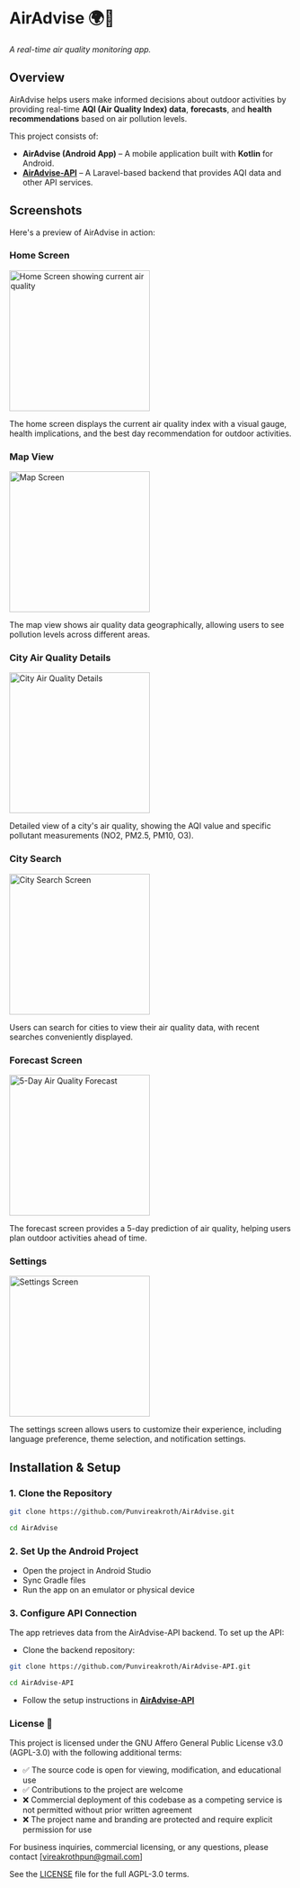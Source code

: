 # AirAdvise 🌍💨  
*A real-time air quality monitoring app.*  

## Overview  
AirAdvise helps users make informed decisions about outdoor activities by providing real-time **AQI (Air Quality Index) data**, **forecasts**, and **health recommendations** based on air pollution levels.  

This project consists of:  
- **AirAdvise (Android App)** – A mobile application built with **Kotlin** for Android.  
- **[AirAdvise-API](https://github.com/Punvireakroth/AirAdvise-API)** – A Laravel-based backend that provides AQI data and other API services.  

## Screenshots

Here's a preview of AirAdvise in action:

### Home Screen
<img src="screenshots/home_screen.png" width="250" alt="Home Screen showing current air quality">

The home screen displays the current air quality index with a visual gauge, health implications, and the best day recommendation for outdoor activities.

### Map View
<img src="screenshots/Map_screen.png" width="250" alt="Map Screen">

The map view shows air quality data geographically, allowing users to see pollution levels across different areas.

### City Air Quality Details
<img src="screenshots/Map_Details_Screen.png" width="250" alt="City Air Quality Details">

Detailed view of a city's air quality, showing the AQI value and specific pollutant measurements (NO2, PM2.5, PM10, O3).

### City Search
<img src="screenshots/Map_Search_Screen.png" width="250" alt="City Search Screen">

Users can search for cities to view their air quality data, with recent searches conveniently displayed.

### Forecast Screen
<img src="screenshots/forecast_screen.png" width="250" alt="5-Day Air Quality Forecast">

The forecast screen provides a 5-day prediction of air quality, helping users plan outdoor activities ahead of time.

### Settings
<img src="screenshots/Preference_Screen.png" width="250" alt="Settings Screen">

The settings screen allows users to customize their experience, including language preference, theme selection, and notification settings.

## Installation & Setup  
### 1. Clone the Repository  

```bash
git clone https://github.com/Punvireakroth/AirAdvise.git

cd AirAdvise
```

### 2. Set Up the Android Project

- Open the project in Android Studio
- Sync Gradle files
- Run the app on an emulator or physical device

### 3. Configure API Connection

The app retrieves data from the AirAdvise-API backend. To set up the API:
- Clone the backend repository:

```bash
git clone https://github.com/Punvireakroth/AirAdvise-API.git

cd AirAdvise-API
```

- Follow the setup instructions in **[AirAdvise-API](https://github.com/Punvireakroth/AirAdvise-API)** 


### License 📜

<!-- <img src="./public/images/AGPLv3_Logo.svg" align="right" alt="AGPL-3.0" width="150" height="100" style="margin-top: -10px; margin-right: -10px; margin-bottom: -10px !important;"/> -->
This project is licensed under the GNU Affero General Public License v3.0 (AGPL-3.0) with the following additional terms:

- ✅ The source code is open for viewing, modification, and educational use
- ✅ Contributions to the project are welcome
- ❌ Commercial deployment of this codebase as a competing service is not permitted without prior written agreement
- ❌ The project name and branding are protected and require explicit permission for use

For business inquiries, commercial licensing, or any questions, please contact [vireakrothpun@gmail.com]

See the [LICENSE](LICENSE) file for the full AGPL-3.0 terms.